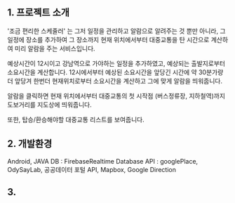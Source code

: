 ## 1. 프로젝트 소개


'조금 편리한 스케줄러' 는 그저 일정을 관리하고 알람으로 알려주는 것 뿐만 아니라, 그 일정에 장소를 추가하여 그 장소까지 현재 위치에서부터 대중교통을 탄 시간으로 계산하여 미리 알람을 주는 서비스입니다.

예상시간이 12시이고 강남역으로 가야하는 일정을 추가하였고, 예상되는 출발지로부터 소요시간을 계산합니다. 12시에서부터 예상된 소요시간을 앞당긴 시간에 약 30분가량 더 앞당겨 한번더 현재위치로부터 소요시간을 계산하고 그에 맞게 알람을 띄워줍니다.

알람을 클릭하면 현재 위치에서부터 대중교통의 첫 시작점 (버스정류장, 지하철역)까지 도보거리를 지도상에 띄워줍니다. 

또한, 탑승/환승해야할 대중교통 리스트를 보여줍니다.

## 2. 개발환경 

Android, JAVA
DB : FirebaseRealtime Database
API : googlePlace, OdySayLab, 공공데이터 포털 API, Mapbox, Google Direction

## 3. 
